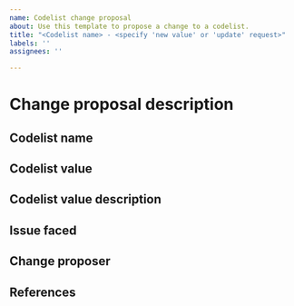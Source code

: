```yaml
---
name: Codelist change proposal
about: Use this template to propose a change to a codelist.
title: "<Codelist name> - <specify 'new value' or 'update' request>"
labels: ''
assignees: ''

---
```


<!-- Please fill out this issue to the best of your knowledge, this will help the governance and release process move forward.-->

# Change proposal description
<!-- Provide a brief description of the change proposal - e.g. specify if you are proposing a new value or want to update /replace an existing one -->

## Codelist name
<!-- Specify the name of the codelist addressed. -->

## Codelist value
<!-- Specify the name of the codelist value. -->

## Codelist value description
<!-- Specify the description of the codelist value. -->

## Issue faced
<!-- Provide a comprehensive description of the change proposal, e.g. new value, change of existing value -->

## Change proposer
<!-- Specify the submitting person, organisation or group of people/organisations. -->

## References
<!-- If relevant, provide links to more detailed documentation / online discussions in publicly available resources (e.g. GitHub repositories, Forum discussions ...). -->

